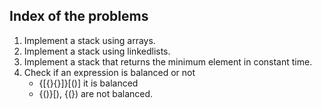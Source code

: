 ## Index of the problems

1. Implement a stack using arrays.
2. Implement a stack using linkedlists.
3. Implement a stack that returns the minimum element in constant time.
4. Check if an expression is balanced or not
    - {[{}{}]}[()] it is balanced
    - {()}[), {(}) are not balanced.
